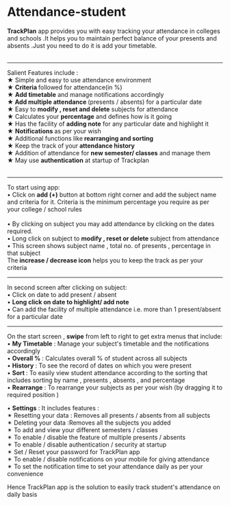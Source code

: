 # Attendance-student
<b> TrackPlan</b> app provides you with easy tracking your attendance in colleges and schools .It helps you to maintain perfect balance of your presents and absents .Just you need to do it is add your timetable. <br>
<br><hr>
  Salient Features include :<br>
★  Simple and easy to use attendance environment<br>
★ <b> Criteria </b>followed for attendance(in %)<br>
★  <b>Add timetable</b> and manage notifications accordingly<br>
★<b> Add multiple attendance  </b> (presents / absents) for a particular date<br>
★  Easy to <b> modify , reset and delete</b> subjects for attendance <br>
★  Calculates your <b> percentage</b> and defines how is it going<br>
★  Has the facility of <b>adding note</b> for any particular date and highlight it <br>
★ <b> Notifications </b>as per your wish<br>
★  Additional functions like<b> rearranging and sorting</b><br>
★  Keep the track of your<b> attendance history</b><br>
★  Addition of attendance for <b>new semester/ classes</b> and manage them<br>
★  May use <b>authentication</b> at startup of Trackplan<br>
<br><hr>
   To start using app:<br>
•  Click on <b>add (+)</b> button at  bottom right corner and add the subject name and criteria for it. Criteria is the minimum percentage you require as per your college / school rules  
<br>•  By clicking on subject you may add attendance by clicking on the dates required.<br>
•  Long click on subject to <b>modify , reset or delete </b>subject from attendance <br>
•  This screen shows subject name , total no. of presents , percentage in that subject<br>
    The<b> increase / decrease icon</b> helps you to keep the track as per your criteria <br>
<hr>
    In second screen after clicking on subject:<br>
•  Click on date to add present / absent<br>
•  <b>Long click on date to highlight/ add note</b><br>
•  Can add the facility of multiple attendance i.e. more than 1 present/absent for a 
    particular date <br>
<hr>
   On the start screen , <b>swipe</b> from left to right to get extra menus that include:<br>
•   <b>My Timetable</b> :   Manage your subject's timetable and the notifications accordingly<br>
•   <b>Overall % </b>        :   Calculates overall % of student across all subjects <br>
•   <b>History</b>            :   To see the record of dates on which you were present<br>
•   <b>Sort </b>                :   To easily view student attendance according to the sorting that includes sorting by name , presents , absents , and percentage 
<br>•   <b>Rearrange</b>      :   To rearrange your subjects as per your wish (by dragging it to required position )<br>

•   <b>Settings</b>         :    It includes features :<br>
✴  Resetting your data : Removes all presents / absents from all subjects<br>
✴  Deleting your data   :Removes all the subjects you added<br>
✴  To add and view your different semesters / classes<br>
✴  To enable / disable the feature of multiple presents / absents <br>
✴  To enable / disable authentication / security at startup<br>
✴  Set / Reset your password for TrackPlan app<br>
✴ To enable / disable notifications on your mobile for giving attendance<br>
✴  To set the notification time to set your attendance daily as per your convenience  <br>

Hence TrackPlan app is the solution to easily track student's attendance on daily basis
